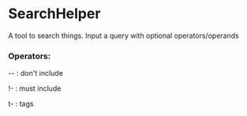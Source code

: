 # SearchHelper
A tool to search things.
Input a query with optional operators/operands

### Operators:

-- : don't include

!- : must include

t- : tags


